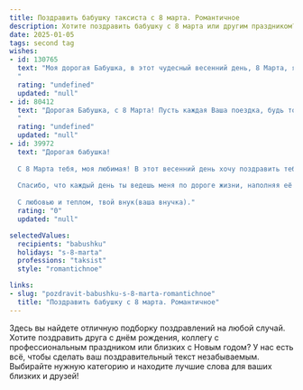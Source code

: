 ```yaml
---
title: Поздравить бабушку таксиста с 8 марта. Романтичное
description: Хотите поздравить бабушку с 8 марта или другим праздником? Наш ИИ создаст незабываемое поздравление, а вы обязательно выделитесь среди других.  
date: 2025-01-05
tags: second tag
wishes:
- id: 130765
  text: "Моя дорогая Бабушка, в этот чудесный весенний день, 8 Марта, я хочу выразить тебе свою безграничную любовь и признательность.  Ты –  настоящая женщина-загадка,  столь же нежная и заботливая, как первый весенний цветок, и столь же сильная и уверенная в себе, как опытный таксист, прокладывающий путь сквозь любые жизненные пробки.  Пусть твоя жизнь будет светлой и радостной, как солнечный день, а сердце всегда полно любви и тепла. С праздником, моя любимая!
  "
  rating: "undefined"
  updated: "null"
- id: 80412
  text: "Дорогая Бабушка, с 8 Марта! Пусть каждая Ваша поездка, будь то по городу или по волнам воспоминаний, будет наполнена радостью, любовью и светом. Пусть Ваши дни будут светлыми, как улыбки пассажиров, а сердце — теплым, как уютный салон Вашего автомобиля.
  "
  rating: "undefined"
  updated: "null"
- id: 39972
  text: "Дорогая бабушка!
  
  С 8 Марта тебя, моя любимая! В этот весенний день хочу поздравить тебя с праздником, который наполнен любовью и светом. Ты, как таксист, всегда находишь путь к сердцу, и твоя забота согревает душу.
  
  Спасибо, что каждый день ты ведешь меня по дороге жизни, наполняя её радостью и мудростью. Ты – мой надежный компас, который всегда указывает верное направление. Пусть каждый поворот судьбы приносит тебе только счастье, а в сердце цветут самые яркие цветы!
  
  С любовью и теплом, твой внук(ваша внучка)."
  rating: "0"
  updated: "null"

selectedValues:
  recipients: "babushku"
  holidays: "s-8-marta"
  professions: "taksist"
  style: "romantichnoe"

links:
- slug: "pozdravit-babushku-s-8-marta-romantichnoe"
  title: "Поздравить бабушку с 8 марта. Романтичное"
---
```


Здесь вы найдете отличную подборку поздравлений на любой случай. 
Хотите поздравить друга с днём рождения, коллегу с профессиональным праздником или близких с Новым годом? У нас есть всё, чтобы сделать ваш поздравительный текст незабываемым. Выбирайте нужную категорию и находите лучшие слова для ваших близких и друзей!

